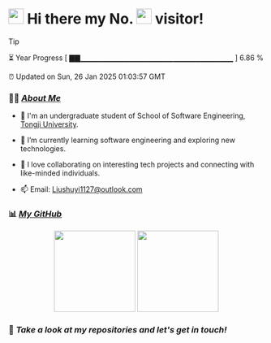 <h1>
  <img src="https://emojis.slackmojis.com/emojis/images/1660853767/60881/meow_attention.gif?1660853767" height="30"/>
  Hi there my No.
  <img src="https://profile-counter.glitch.me/bunnyoii/count.svg" height="30"/>
  visitor!
</h1>

> [!TIP]
> ⏳ Year Progress [ ▇▇▁▁▁▁▁▁▁▁▁▁▁▁▁▁▁▁▁▁▁▁▁▁▁▁▁▁▁▁ ] 6.86 %
>
> ⏰ Updated on Sun, 26 Jan 2025 01:03:57 GMT

### 👨‍💻 *[About Me](https://bunnyoii.github.io)*

* 🚀 I'm an undergraduate student of School of Software Engineering, [Tongji University](https://www.tongji.edu.cn).

* 🌱 I’m currently learning software engineering and exploring new technologies.

* 🔭 I love collaborating on interesting tech projects and connecting with like-minded individuals.

* 📫 Email: Liushuyi1127@outlook.com

### 📊 *[My GitHub](https://github.com/bunnyoii)*

<div align="center">
  <img src="https://github-readme-stats.vercel.app/api?username=bunnyoii&show_icons=true&count_private=true" height="160"/>
  <img src="https://github-readme-stats.vercel.app/api/top-langs/?username=bunnyoii&layout=compact" height="160"/>
</div>

### 🥰 *Take a look at my repositories and let's get in touch!*
